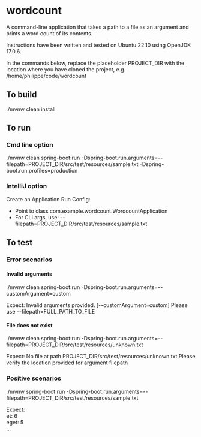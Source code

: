 # wordcount
A command-line application that takes a path to a file as an argument and prints a word count of its contents.

Instructions have been written and tested on Ubuntu 22.10 using OpenJDK 17.0.6.

In the commands below, replace the placeholder PROJECT_DIR with the location where you have cloned the project, e.g. /home/philippe/code/wordcount

## To build
./mvnw clean install

## To run

### Cmd line option
./mvnw clean spring-boot:run -Dspring-boot.run.arguments=--filepath=PROJECT_DIR/src/test/resources/sample.txt -Dspring-boot.run.profiles=production

### IntelliJ option
Create an Application Run Config:
- Point to class com.example.wordcount.WordcountApplication
- For CLI args, use: --filepath=PROJECT_DIR/src/test/resources/sample.txt

## To test

### Error scenarios

#### Invalid arguments
./mvnw clean spring-boot:run -Dspring-boot.run.arguments=--customArgument=custom

Expect:
Invalid arguments provided. [--customArgument=custom]
Please use --filepath=FULL_PATH_TO_FILE

#### File does not exist
./mvnw clean spring-boot:run -Dspring-boot.run.arguments=--filepath=PROJECT_DIR/src/test/resources/unknown.txt

Expect:
No file at path PROJECT_DIR/src/test/resources/unknown.txt
Please verify the location provided for argument filepath

### Positive scenarios
./mvnw spring-boot:run -Dspring-boot.run.arguments=--filepath=PROJECT_DIR/src/test/resources/sample.txt

Expect:<br/>
et: 6<br/>
eget: 5<br/>
...
